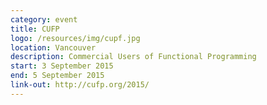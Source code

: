 ```yaml
---
category: event
title: CUFP
logo: /resources/img/cupf.jpg
location: Vancouver
description: Commercial Users of Functional Programming
start: 3 September 2015
end: 5 September 2015
link-out: http://cufp.org/2015/
---
```

